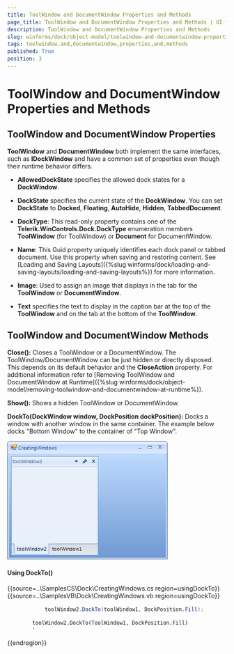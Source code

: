 ```yaml
---
title: ToolWindow and DocumentWindow Properties and Methods
page_title: ToolWindow and DocumentWindow Properties and Methods | UI for WinForms Documentation
description: ToolWindow and DocumentWindow Properties and Methods
slug: winforms/dock/object-model/toolwindow-and-documentwindow-properties-and-methods
tags: toolwindow,and,documentwindow,properties,and,methods
published: True
position: 3
---
```


# ToolWindow and DocumentWindow Properties and Methods
 
## ToolWindow and DocumentWindow Properties

__ToolWindow__ and __DocumentWindow__ both implement the same interfaces, such as __IDockWindow__ and have a common set of properties even though their runtime behavior differs.

* __AllowedDockState__ specifies the allowed dock states for a __DockWindow__.
            

* __DockState__ specifies the current state of the __DockWindow__. You can set __DockState__ to __Docked__, __Floating__, __AutoHide__, __Hidden__, __TabbedDocument__.
            

* __DockType__: This read-only property contains one of the __Telerik.WinControls.Dock.DockType__ enumeration members __ToolWindow__ (for ToolWindow) or __Document__ for DocumentWindow.
            

* __Name__: This Guid property uniquely identifies each dock panel or tabbed document. Use this property when saving and restoring content. See [Loading and Saving Layouts]({%slug winforms/dock/loading-and-saving-layouts/loading-and-saving-layouts%}) for more information.
            

* __Image__: Used to assign an image that displays in the tab for the __ToolWindow__ or __DocumentWindow__. 
 

* __Text__ specifies the text to display in the caption bar at the top of the __ToolWindow__ and on the tab at the bottom of the __ToolWindow__.
            

## ToolWindow and DocumentWindow Methods

__Close():__ Closes a ToolWindow or a DocumentWindow. The ToolWindow/DocumentWindow can be just hidden or directly disposed. This depends on its default behavior and the __CloseAction__ property. For additional information refer to [Removing ToolWindow and DocumentWindow at Runtime]({%slug winforms/dock/object-model/removing-toolwindow-and-documentwindow-at-runtime%}).

__Show():__ Shows a hidden ToolWindow or DocumentWindow.

__DockTo(DockWindow window, DockPosition dockPosition):__ Docks a window with another window in the same container. The example below docks "Bottom Window" to the container of "Top Window".

![dock-object-model-toolwindow-and-documentwindow-properties-at-runtime 001](images/dock-object-model-toolwindow-and-documentwindow-properties-at-runtime001.png)

#### Using DockTo() 

{{source=..\SamplesCS\Dock\CreatingWindows.cs region=usingDockTo}} 
{{source=..\SamplesVB\Dock\CreatingWindows.vb region=usingDockTo}} 

````C#
            toolWindow2.DockTo(toolWindow1, DockPosition.Fill);
````
````VB.NET
        toolWindow2.DockTo(ToolWindow1, DockPosition.Fill)
        '
````

{{endregion}} 



